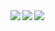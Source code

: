 <a href="https://github.com/Kiharaten/">
  <img align="left" src="https://github-readme-stats.vercel.app/api?username=Kiharaten&count_private=true&show_icons=true&theme=dracula&card_width=340" />
</a>
<a href="https://github.com/Kiharaten/">
  <!-- <img align="left" src="https://github-readme-stats.vercel.app/api/top-langs/?username=Kiharaten&langs_count=3&theme=dracula" /> -->
  <img align="left" src="https://github-readme-stats.vercel.app/api/top-langs/?username=Kiharaten&langs_count=10&theme=dracula&layout=compact&card_width=260" />
</a>  
<img align="left" src="https://komarev.com/ghpvc/?username=Kiharaten&color=brightgreen" />
<!-- ![](https://komarev.com/ghpvc/?username=Kiharaten&color=brightgreen) -->
<!-- <img align="left" src="https://github-readme-stats.vercel.app/api/top-langs/?username=Kiharaten&langs_count=10&theme=dracula&layout=compact" /> -->

<!--
**Kiharaten/Kiharaten** is a ✨ _special_ ✨ repository because its `README.md` (this file) appears on your GitHub profile.

Here are some ideas to get you started:

- 🔭 I’m currently working on ...
- 🌱 I’m currently learning ...
- 👯 I’m looking to collaborate on ...
- 🤔 I’m looking for help with ...
- 💬 Ask me about ...
- 📫 How to reach me: ...
- 😄 Pronouns: ...
- ⚡ Fun fact: ...
-->
